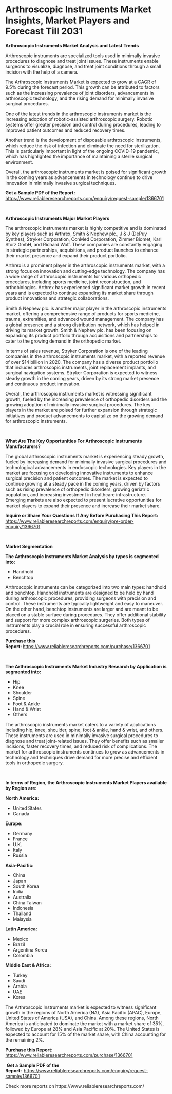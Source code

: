 <p><h1>Arthroscopic Instruments Market Insights, Market Players and Forecast Till 2031</h1></p><p><strong>Arthroscopic Instruments Market Analysis and Latest Trends</strong></p>
<p><p>Arthroscopic instruments are specialized tools used in minimally invasive procedures to diagnose and treat joint issues. These instruments enable surgeons to visualize, diagnose, and treat joint conditions through a small incision with the help of a camera.</p><p>The Arthroscopic Instruments Market is expected to grow at a CAGR of 9.5% during the forecast period. This growth can be attributed to factors such as the increasing prevalence of joint disorders, advancements in arthroscopic technology, and the rising demand for minimally invasive surgical procedures.</p><p>One of the latest trends in the arthroscopic instruments market is the increasing adoption of robotic-assisted arthroscopic surgery. Robotic systems offer greater precision and control during procedures, leading to improved patient outcomes and reduced recovery times.</p><p>Another trend is the development of disposable arthroscopic instruments, which reduce the risk of infection and eliminate the need for sterilization. This is particularly important in light of the ongoing COVID-19 pandemic, which has highlighted the importance of maintaining a sterile surgical environment.</p><p>Overall, the arthroscopic instruments market is poised for significant growth in the coming years as advancements in technology continue to drive innovation in minimally invasive surgical techniques.</p></p>
<p><strong>Get a Sample PDF of the Report:&nbsp;</strong> <a href="https://www.reliableresearchreports.com/enquiry/request-sample/1366701">https://www.reliableresearchreports.com/enquiry/request-sample/1366701</a></p>
<p>&nbsp;</p>
<p><strong>Arthroscopic Instruments Major Market Players</strong></p>
<p><p>The arthroscopic instruments market is highly competitive and is dominated by key players such as Arthrex, Smith & Nephew plc., J & J (DePuy Synthes), Stryker Corporation, ConMed Corporation, Zimmer Biomet, Karl Storz GmbH, and Richard Wolf. These companies are constantly engaging in strategic partnerships, acquisitions, and product launches to enhance their market presence and expand their product portfolio.</p><p>Arthrex is a prominent player in the arthroscopic instruments market, with a strong focus on innovation and cutting-edge technology. The company has a wide range of arthroscopic instruments for various orthopedic procedures, including sports medicine, joint reconstruction, and orthobiologics. Arthrex has experienced significant market growth in recent years and is expected to continue expanding its market share through product innovations and strategic collaborations.</p><p>Smith & Nephew plc. is another major player in the arthroscopic instruments market, offering a comprehensive range of products for sports medicine, trauma, extremities, and advanced wound management. The company has a global presence and a strong distribution network, which has helped in driving its market growth. Smith & Nephew plc. has been focusing on expanding its product portfolio through acquisitions and partnerships to cater to the growing demand in the orthopedic market.</p><p>In terms of sales revenue, Stryker Corporation is one of the leading companies in the arthroscopic instruments market, with a reported revenue of over $14 billion in 2020. The company has a diverse product portfolio that includes arthroscopic instruments, joint replacement implants, and surgical navigation systems. Stryker Corporation is expected to witness steady growth in the coming years, driven by its strong market presence and continuous product innovation.</p><p>Overall, the arthroscopic instruments market is witnessing significant growth, fueled by the increasing prevalence of orthopedic disorders and the growing adoption of minimally invasive surgical procedures. The key players in the market are poised for further expansion through strategic initiatives and product advancements to capitalize on the growing demand for arthroscopic instruments.</p></p>
<p>&nbsp;</p>
<p><strong>What Are The Key Opportunities For Arthroscopic Instruments Manufacturers?</strong></p>
<p><p>The global arthroscopic instruments market is experiencing steady growth, fueled by increasing demand for minimally invasive surgical procedures and technological advancements in endoscopic technologies. Key players in the market are focusing on developing innovative instruments to enhance surgical precision and patient outcomes. The market is expected to continue growing at a steady pace in the coming years, driven by factors such as rising prevalence of orthopedic disorders, growing geriatric population, and increasing investment in healthcare infrastructure. Emerging markets are also expected to present lucrative opportunities for market players to expand their presence and increase their market share.</p></p>
<p><strong>Inquire or Share Your Questions If Any Before Purchasing This Report:</strong> <a href="https://www.reliableresearchreports.com/enquiry/pre-order-enquiry/1366701">https://www.reliableresearchreports.com/enquiry/pre-order-enquiry/1366701</a></p>
<p>&nbsp;</p>
<p><strong>Market Segmentation</strong></p>
<p><strong>The Arthroscopic Instruments Market Analysis by types is segmented into:</strong></p>
<p><ul><li>Handhold</li><li>Benchtop</li></ul></p>
<p><p>Arthroscopic instruments can be categorized into two main types: handhold and benchtop. Handhold instruments are designed to be held by hand during arthroscopic procedures, providing surgeons with precision and control. These instruments are typically lightweight and easy to maneuver. On the other hand, benchtop instruments are larger and are meant to be placed on a stable surface during procedures. They offer additional stability and support for more complex arthroscopic surgeries. Both types of instruments play a crucial role in ensuring successful arthroscopic procedures.</p></p>
<p><strong>Purchase this Report:&nbsp;</strong><a href="https://www.reliableresearchreports.com/purchase/1366701">https://www.reliableresearchreports.com/purchase/1366701</a></p>
<p>&nbsp;</p>
<p><strong>The Arthroscopic Instruments Market Industry Research by Application is segmented into:</strong></p>
<p><ul><li>Hip</li><li>Knee</li><li>Shoulder</li><li>Spine</li><li>Foot & Ankle</li><li>Hand & Wrist</li><li>Others</li></ul></p>
<p><p>The arthroscopic instruments market caters to a variety of applications including hip, knee, shoulder, spine, foot & ankle, hand & wrist, and others. These instruments are used in minimally invasive surgical procedures to diagnose and treat joint-related issues. They offer benefits such as smaller incisions, faster recovery times, and reduced risk of complications. The market for arthroscopic instruments continues to grow as advancements in technology and techniques drive demand for more precise and efficient tools in orthopedic surgery.</p></p>
<p>&nbsp;</p>
<p><strong>In terms of Region, the Arthroscopic Instruments Market Players available by Region are:</strong></p>
<p>
    <p> <strong> North America: </strong>
        <ul>
            <li>United States</li>
            <li>Canada</li>
        </ul>
        </p> 
    <p> <strong> Europe: </strong>
        <ul>
            <li>Germany</li>
            <li>France</li>
            <li>U.K.</li>
            <li>Italy</li>
            <li>Russia</li>
        </ul>
        </p> 
    <p> <strong> Asia-Pacific: </strong>
        <ul>
            <li>China</li>
            <li>Japan</li>
            <li>South Korea</li>
            <li>India</li>
            <li>Australia</li>
            <li>China Taiwan</li>
            <li>Indonesia</li>
            <li>Thailand</li>
            <li>Malaysia</li>
        </ul>
        </p> 
    <p> <strong> Latin America: </strong>
        <ul>
            <li>Mexico</li>
            <li>Brazil</li>
            <li>Argentina Korea</li>
            <li>Colombia</li>
        </ul>
        </p> 
    <p> <strong> Middle East & Africa: </strong>
        <ul>
            <li>Turkey</li>
            <li>Saudi</li>
            <li>Arabia</li>
            <li>UAE</li>
            <li>Korea</li>
        </ul>
    </p>
    </p>
<p><p>The Arthroscopic Instruments market is expected to witness significant growth in the regions of North America (NA), Asia Pacific (APAC), Europe, United States of America (USA), and China. Among these regions, North America is anticipated to dominate the market with a market share of 35%, followed by Europe at 28% and Asia Pacific at 20%. The United States is expected to account for 15% of the market share, with China accounting for the remaining 2%.</p></p>
<p><strong>Purchase this Report: </strong><a href="https://www.reliableresearchreports.com/purchase/1366701">https://www.reliableresearchreports.com/purchase/1366701</a></p>
<p>&nbsp;<strong>Get a Sample PDF of the Report:&nbsp;&nbsp;</strong><a href="https://www.reliableresearchreports.com/enquiry/request-sample/1366701">https://www.reliableresearchreports.com/enquiry/request-sample/1366701</a></p>
<p><strong></strong></p>
<p>Check more reports on https://www.reliableresearchreports.com/</p>